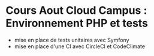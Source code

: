# Cours Aout Cloud Campus : Environnement PHP et tests

- mise en place de tests unitaires avec Symfony
- mise en place d'une CI avec CircleCI et CodeClimate